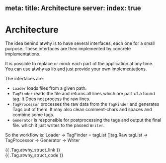 meta:
  title: Architecture 
server:
  index: true
---
# Architecture

The idea behind atwhy is to have several interfaces, each one for a small purpose. These interfaces are then
implemented by concrete implementations.

It is possible to replace or mock each part of the application at any time. You can use atwhy as lib and just provide
your own implementations.

The interfaces are:

* `Loader` loads files from a given path.
* `TagFinder` reads the file and returns all lines which are part of a found tag. It Does not process the raw lines.
* `TagProcessor` processes the raw data from the `TagFinder` and generates Tags out of them. It may also clean
  comment-chars and spaces and combine some tags.
* `Generator` is responsible for postprocessing the tags and output the final file. which it just writes to the
  passed `Writer`.

So the workflow is:
Loader -> TagFinder = tagList []tag.Raw tagList -> TagProcessor -> Generator -> Writer

{{ .Tag.atwhy_struct_link }}  
{{ .Tag.atwhy_struct_code }}